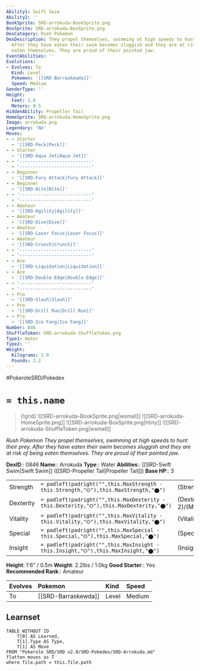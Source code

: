 ```yaml
---
Ability1: Swift Swim
Ability2: ''
BookSprite: SRD-arrokuda-BookSprite.png
BoxSprite: SRD-arrokuda-BoxSprite.png
DexCategory: Rush Pokemon
DexDescription: They propel themselves, swimming at high speeds to hunt their prey.
  After they have eaten their swim becomes sluggish and they are at risk of being
  eaten themselves. They are proud of their pointed jaw.
EventAbilities: ''
Evolutions:
- Evolves: To
  Kind: Level
  Pokemon: '[[SRD-Barraskewda]]'
  Speed: Medium
GenderType: ''
Height:
  Feet: 1.6
  Meters: 0.5
HiddenAbility: Propeller Tail
HomeSprite: SRD-arrokuda-HomeSprite.png
Image: arrokuda.png
Legendary: 'No'
Moves:
- - Starter
  - '[[SRD-Peck|Peck]]'
- - Starter
  - '[[SRD-Aqua Jet|Aqua Jet]]'
- - '---------------------------'
  - '---------------------------'
- - Beginner
  - '[[SRD-Fury Attack|Fury Attack]]'
- - Beginner
  - '[[SRD-Bite|Bite]]'
- - '---------------------------'
  - '---------------------------'
- - Amateur
  - '[[SRD-Agility|Agility]]'
- - Amateur
  - '[[SRD-Dive|Dive]]'
- - Amateur
  - '[[SRD-Laser Focus|Laser Focus]]'
- - Amateur
  - '[[SRD-Crunch|Crunch]]'
- - '---------------------------'
  - '---------------------------'
- - Ace
  - '[[SRD-Liquidation|Liquidation]]'
- - Ace
  - '[[SRD-Double-Edge|Double-Edge]]'
- - '---------------------------'
  - '---------------------------'
- - Pro
  - '[[SRD-Slash|Slash]]'
- - Pro
  - '[[SRD-Drill Run|Drill Run]]'
- - Pro
  - '[[SRD-Ice Fang|Ice Fang]]'
Number: 846
ShuffleToken: SRD-arrokuda-ShuffleToken.png
Type1: Water
Type2: ''
Weight:
  Kilograms: 1.0
  Pounds: 2.2
---
```


#PokeroleSRD/Pokedex

# `= this.name`

> [!grid]
> ![[SRD-arrokuda-BookSprite.png|wsmall]]
> ![[SRD-arrokuda-HomeSprite.png]]
> ![[SRD-arrokuda-BoxSprite.png|htiny]]
> ![[SRD-arrokuda-ShuffleToken.png|wsmall]]


*Rush Pokemon*
*They propel themselves, swimming at high speeds to hunt their prey. After they have eaten their swim becomes sluggish and they are at risk of being eaten themselves. They are proud of their pointed jaw.*

**DexID**:: 0846
**Name**:: Arrokuda
**Type**:: Water
**Abilities**:: [[SRD-Swift Swim|Swift Swim]] ([[SRD-Propeller Tail|Propeller Tail]])
**Base HP**:: 3

|           |                                                                                        |                                          |
| --------- | -------------------------------------------------------------------------------------- | ---------------------------------------- |
| Strength  | `= padleft(padright("",this.MaxStrength - this.Strength,"⭘"),this.MaxStrength,"⬤")`    | (Strength::2)/(MaxStrength::4)   |
| Dexterity | `= padleft(padright("",this.MaxDexterity - this.Dexterity,"⭘"),this.MaxDexterity,"⬤")` | (Dexterity:: 2)/(MaxDexterity::4) |
| Vitality  | `= padleft(padright("",this.MaxVitality - this.Vitality,"⭘"),this.MaxVitality,"⬤")`    | (Vitality::1)/(MaxVitality::3)   |
| Special   | `= padleft(padright("",this.MaxSpecial - this.Special,"⭘"),this.MaxSpecial,"⬤")`       | (Special::1)/(MaxSpecial::3)     |
| Insight   | `= padleft(padright("",this.MaxInsight - this.Insight,"⭘"),this.MaxInsight,"⬤")`       | (Insight::1)/(MaxInsight::3)     |

**Height**: 1'6" / 0.5m
**Weight**: 2.2lbs / 1.0kg
**Good Starter**:: Yes
**Recommended Rank**:: Amateur

| Evolves   | Pokemon             | Kind   | Speed   |
|:----------|:--------------------|:-------|:--------|
| To        | [[SRD-Barraskewda]] | Level  | Medium  |

## Learnset

```dataview
TABLE WITHOUT ID
    T[0] AS Learned,
    T[1].Type AS Type,
    T[1] AS Move
FROM "Pokerole SRD/SRD v2.0/SRD-Pokedex/SRD-Arrokuda.md"
flatten moves as T
where file.path = this.file.path
```
